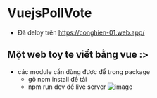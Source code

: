 # VuejsPollVote
* Đã deloy trên https://conghien-01.web.app/
## Một web toy te viết bằng vue :>
* các module cần dùng được để trong package 
  * gõ npm install để tải
  * npm run dev để live server
![image](https://user-images.githubusercontent.com/90856792/162959558-97c7623b-4426-41e5-88c7-a857e1dbd5ae.png)

